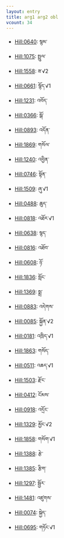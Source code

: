 ```yaml
---
layout: entry
title: arg1 arg2 obl
vcount: 34
---
```

- <a target='blank' href='/lim-annodoc/verb/0640/'>Hill:0640</a>: སྙམ་
- <a target='blank' href='/lim-annodoc/verb/1075/'>Hill:1075</a>: སྤྲུལ་
- <a target='blank' href='/lim-annodoc/verb/1558/'>Hill:1558</a>: ཟ་√2
- <a target='blank' href='/lim-annodoc/verb/0661/'>Hill:0661</a>: སྙོད་√1
- <a target='blank' href='/lim-annodoc/verb/1231/'>Hill:1231</a>: འབོད་
- <a target='blank' href='/lim-annodoc/verb/0366/'>Hill:0366</a>: སྒོ་
- <a target='blank' href='/lim-annodoc/verb/0893/'>Hill:0893</a>: འདོན་
- <a target='blank' href='/lim-annodoc/verb/1869/'>Hill:1869</a>: གསོལ་
- <a target='blank' href='/lim-annodoc/verb/1240/'>Hill:1240</a>: འབྱིན་
- <a target='blank' href='/lim-annodoc/verb/0746/'>Hill:0746</a>: སྟོན་
- <a target='blank' href='/lim-annodoc/verb/1509/'>Hill:1509</a>: ཞུ་√1
- <a target='blank' href='/lim-annodoc/verb/0488/'>Hill:0488</a>: ཆུད་
- <a target='blank' href='/lim-annodoc/verb/0818/'>Hill:0818</a>: འཐོར་√1
- <a target='blank' href='/lim-annodoc/verb/0638/'>Hill:0638</a>: སྙད་
- <a target='blank' href='/lim-annodoc/verb/0816/'>Hill:0816</a>: འཐོབ་
- <a target='blank' href='/lim-annodoc/verb/0608/'>Hill:0608</a>: ཉོ་
- <a target='blank' href='/lim-annodoc/verb/1836/'>Hill:1836</a>: སློང་
- <a target='blank' href='/lim-annodoc/verb/1369/'>Hill:1369</a>: སྨྲ་
- <a target='blank' href='/lim-annodoc/verb/0883/'>Hill:0883</a>: འདེགས་
- <a target='blank' href='/lim-annodoc/verb/0085/'>Hill:0085</a>: སྐྱོན་√2
- <a target='blank' href='/lim-annodoc/verb/0181/'>Hill:0181</a>: འཁྲིད་√1
- <a target='blank' href='/lim-annodoc/verb/1863/'>Hill:1863</a>: གསོད་
- <a target='blank' href='/lim-annodoc/verb/0511/'>Hill:0511</a>: འཆད་√1
- <a target='blank' href='/lim-annodoc/verb/1503/'>Hill:1503</a>: རྫོང་
- <a target='blank' href='/lim-annodoc/verb/0412/'>Hill:0412</a>: ངོམས་
- <a target='blank' href='/lim-annodoc/verb/0918/'>Hill:0918</a>: འདྲོང་
- <a target='blank' href='/lim-annodoc/verb/1329/'>Hill:1329</a>: མྱོང་√2
- <a target='blank' href='/lim-annodoc/verb/1858/'>Hill:1858</a>: གསོག་√1
- <a target='blank' href='/lim-annodoc/verb/1388/'>Hill:1388</a>: རྩེ་
- <a target='blank' href='/lim-annodoc/verb/1385/'>Hill:1385</a>: རྩིག་
- <a target='blank' href='/lim-annodoc/verb/1297/'>Hill:1297</a>: སྦྱོར་
- <a target='blank' href='/lim-annodoc/verb/1481/'>Hill:1481</a>: འཛུགས་
- <a target='blank' href='/lim-annodoc/verb/0074/'>Hill:0074</a>: སྐྱེད་
- <a target='blank' href='/lim-annodoc/verb/0695/'>Hill:0695</a>: གཏོང་√1